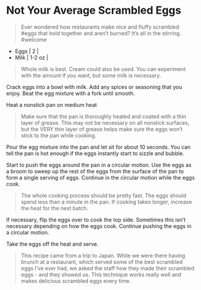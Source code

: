 # Not Your Average Scrambled Eggs

> Ever wondered how restaurants make nice and fluffy scrambled #eggs that hold together and aren’t burned? It’s all in the stirring. #welcome

- Eggs | 2 | 
- Milk | 1-2 oz | 

> Whole milk is best. Cream could also be used. You can experiment with the amount if you want, but some milk is necessary.

Crack eggs into a bowl with milk. Add any spices or seasoning that you enjoy. Beat the egg mixture with a fork until smooth.

Heat a nonstick pan on medium heat

> Make sure that the pan is thoroughly heated and coated with a thin layer of grease. This may not be necessary on all nonstick surfaces, but the VERY thin layer of grease helps make sure the eggs won’t stick to the pan while cooking.

Pour the egg mixture into the pan and let sit for about 10 seconds. You can tell the pan is hot enough if the eggs instantly start to sizzle and bubble.

Start to push the eggs around the pan in a circular motion. Use the eggs as a broom to sweep up the rest of the eggs from the surface of the pan to form a single serving of eggs. Continue in the circular motion while the eggs cook.

> The whole cooking process should be pretty fast. The eggs should spend less than a minute in the pan. If cooking takes longer, increase the heat for the next batch.

If necessary, flip the eggs over to cook the top side. Sometimes this isn’t necessary depending on how the eggs cook. Continue pushing the eggs in a circular motion.

Take the eggs off the heat and serve.

> This recipe came from a trip to Japan. While we were there having brunch at a restaurant, which served some of the best scrambled eggs I’ve ever had, we asked the staff how they made their scrambled eggs - and they showed us. This technique works really well and makes delicious scrambled eggs every time.
